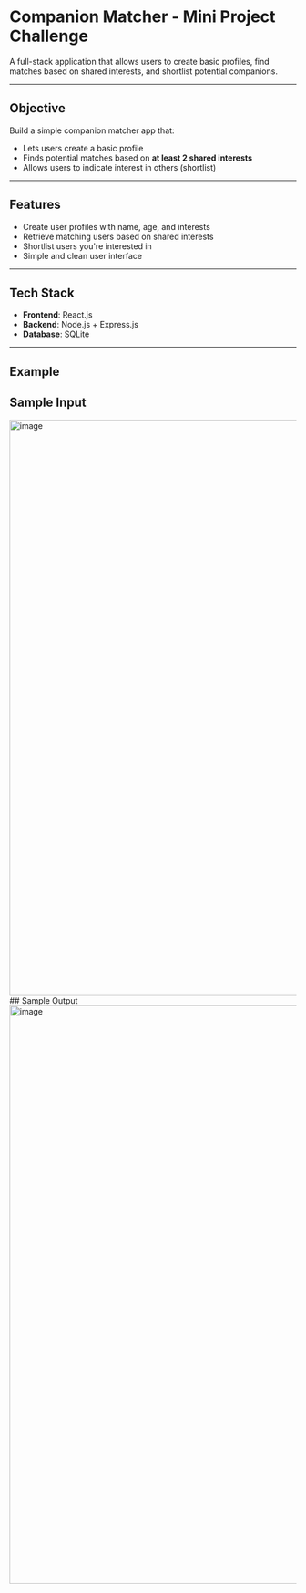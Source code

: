 # Companion Matcher - Mini Project Challenge

A full-stack application that allows users to create basic profiles, find matches based on shared interests, and shortlist potential companions.

---

## Objective

Build a simple companion matcher app that:

- Lets users create a basic profile
- Finds potential matches based on **at least 2 shared interests**
- Allows users to indicate interest in others (shortlist)
---

## Features

- Create user profiles with name, age, and interests
- Retrieve matching users based on shared interests
- Shortlist users you're interested in
- Simple and clean user interface
---

## Tech Stack

- **Frontend**: React.js
- **Backend**: Node.js + Express.js
- **Database**: SQLite

---

## Example
## Sample Input
<img width="1919" height="1010" alt="image" src="https://github.com/user-attachments/assets/f9b4498a-e572-42bd-b71f-011fdc2dd151" />
## Sample Output
<img width="1919" height="1014" alt="image" src="https://github.com/user-attachments/assets/c6a30e4d-a02a-4741-bb7a-43c1e75f5020" />

